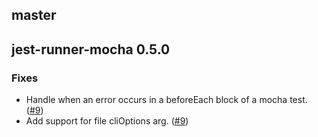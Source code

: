 ## master

## jest-runner-mocha 0.5.0

### Fixes

* Handle when an error occurs in a beforeEach block of a mocha test.
  ([#9](https://github.com/rogeliog/jest-runner-mocha/pull/9))
* Add support for file cliOptions arg.
  ([#9](https://github.com/rogeliog/jest-runner-mocha/pull/8))